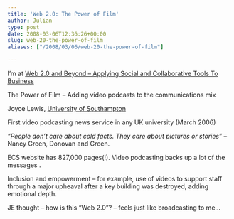 ```yaml
---
title: 'Web 2.0: The Power of Film'
author: Julian
type: post
date: 2008-03-06T12:36:26+00:00
slug: web-20-the-power-of-film 
aliases: ["/2008/03/06/web-20-the-power-of-film"]

---
```

I’m at [Web 2.0 and Beyond &#8211; Applying Social and Collaborative Tools To Business][1]

The Power of Film &#8211; Adding video podcasts to the communications mix

Joyce Lewis, [University of Southampton][2]

First video podcasting news service in any UK university (March 2006)

_&#8220;People don&#8217;t care about cold facts. They care about pictures or stories&#8221;_ &#8211; Nancy Green, Donovan and Green.

ECS website has 827,000 pages(!). Video podcasting backs up a lot of the messages .

Inclusion and empowerment &#8211; for example, use of videos to support staff through a major upheaval after a key building was destroyed, adding emotional depth.

JE thought &#8211; how is this &#8220;Web 2.0&#8221;? &#8211; feels just like broadcasting to me&#8230;

 [1]: https://www.focusbiz.co.uk/conferences/web2.0/
 [2]: https://www.ecs.soton.ac.uk/
